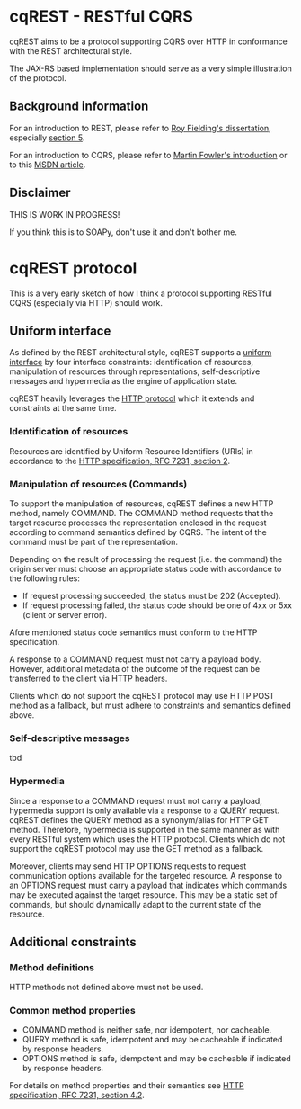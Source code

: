 # cqREST - RESTful CQRS

cqREST aims to be a protocol supporting CQRS over HTTP in conformance with the REST architectural style.

The JAX-RS based implementation should serve as a very simple illustration of the protocol.

## Background information

For an introduction to REST, please refer to [Roy Fielding's dissertation](https://www.ics.uci.edu/~fielding/pubs/dissertation/top.htm), especially [section 5](https://www.ics.uci.edu/~fielding/pubs/dissertation/rest_arch_style.htm).

For an introduction to CQRS, please refer to [Martin Fowler's introduction](http://martinfowler.com/bliki/CQRS.html) or to this [MSDN article](https://msdn.microsoft.com/en-us/library/jj591573.aspx).

## Disclaimer

THIS IS WORK IN PROGRESS!

If you think this is to SOAPy, don't use it and don't bother me.


# cqREST protocol

This is a very early sketch of how I think a protocol supporting RESTful CQRS (especially via HTTP) should work.

## Uniform interface

As defined by the REST architectural style, cqREST supports a [uniform interface](https://www.ics.uci.edu/~fielding/pubs/dissertation/rest_arch_style.htm#sec_5_1_5) by four interface constraints: identification of resources, manipulation of resources through representations, self-descriptive messages and hypermedia as the engine of application state.

cqREST heavily leverages the [HTTP protocol](https://tools.ietf.org/html/rfc7230) which it extends and constraints at the same time. 

### Identification of resources

Resources are identified by Uniform Resource Identifiers (URIs) in accordance to the [HTTP specification, RFC 7231, section 2](https://tools.ietf.org/html/rfc7231#section-2).

### Manipulation of resources (Commands)

To support the manipulation of resources, cqREST defines a new HTTP method, namely COMMAND.
The COMMAND method requests that the target resource processes the representation enclosed in the request according to command semantics defined by CQRS. The intent of the command must be part of the representation.

Depending on the result of processing the request (i.e. the command) the origin server must choose an appropriate status code with accordance to the following rules:
* If request processing succeeded, the status must be 202 (Accepted).
* If request processing failed, the status code should be one of 4xx or 5xx (client or server error).

Afore mentioned status code semantics must conform to the HTTP specification.

A response to a COMMAND request must not carry a payload body. However, additional metadata of the outcome of the request can be transferred to the client via HTTP headers.

Clients which do not support the cqREST protocol may use HTTP POST method as a fallback, but must adhere to constraints and semantics defined above.

### Self-descriptive messages

tbd

### Hypermedia

Since a response to a COMMAND request must not carry a payload, hypermedia support is only available via a response to a QUERY request.
cqREST defines the QUERY method as a synonym/alias for HTTP GET method. Therefore, hypermedia is supported in the same manner as with every RESTful system which uses the HTTP protocol. 
Clients which do not support the cqREST protocol may use the GET method as a fallback.

Moreover, clients may send HTTP OPTIONS requests to request communication options available for the targeted resource. A response to an OPTIONS request must carry a payload that indicates which commands may be executed against the target resource. This may be a static set of commands, but should dynamically adapt to the current state of the resource.  

## Additional constraints

### Method definitions
HTTP methods not defined above must not be used.

### Common method properties

* COMMAND method is neither safe, nor idempotent, nor cacheable.
* QUERY method is safe, idempotent and may be cacheable if indicated by response headers.
* OPTIONS method is safe, idempotent and may be cacheable if indicated by response headers. 

For details on method properties and their semantics see [HTTP specification, RFC 7231, section 4.2](https://tools.ietf.org/html/rfc7231#section-4.2).